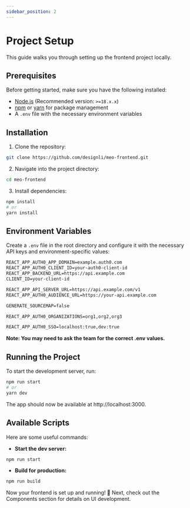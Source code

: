 ```yaml
---
sidebar_position: 2
---
```


# Project Setup

This guide walks you through setting up the frontend project locally.

## Prerequisites

Before getting started, make sure you have the following installed:

- [Node.js](https://nodejs.org/) (Recommended version: `>=18.x.x`)
- [npm](https://www.npmjs.com/) or [yarn](https://yarnpkg.com/) for package management
- A `.env` file with the necessary environment variables

## Installation

1. Clone the repository:

```sh
git clone https://github.com/designli/meo-frontend.git
```

2. Navigate into the project directory:

```sh
cd meo-frontend
```

3. Install dependencies:

```sh
npm install
# or
yarn install
```

## Environment Variables

Create a `.env` file in the root directory and configure it with the necessary API keys and environment-specific values:

```txt
REACT_APP_AUTH0_APP_DOMAIN=example.auth0.com
REACT_APP_AUTH0_CLIENT_ID=your-auth0-client-id
REACT_APP_BACKEND_URL=https://api.example.com
CLIENT_ID=your-client-id

REACT_APP_API_SERVER_URL=https://api.example.com/v1
REACT_APP_AUTH0_AUDIENCE_URL=https://your-api.example.com

GENERATE_SOURCEMAP=false

REACT_APP_AUTH0_ORGANIZATIONS=org1,org2,org3

REACT_APP_AUTH0_SSO=localhost:true,dev:true
```

**Note: You may need to ask the team for the correct .env values.**

## Running the Project

To start the development server, run:

```sh
npm run start
# or
yarn dev
```

The app should now be available at http://localhost:3000.

## Available Scripts

Here are some useful commands:

- **Start the dev server:**

```sh
npm run start
```

- **Build for production:**

```sh
npm run build
```

Now your frontend is set up and running! 🚀 Next, check out the Components section for details on UI development.
